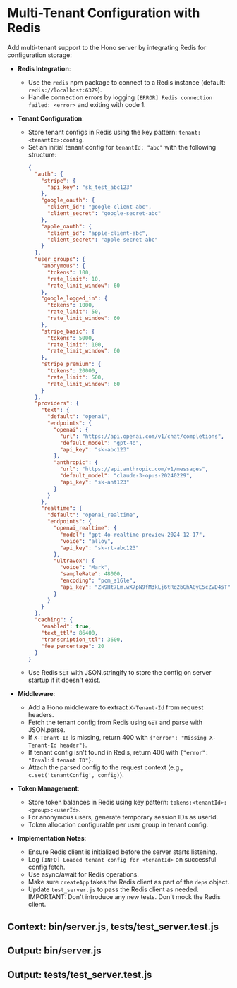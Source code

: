# Multi-Tenant Configuration with Redis

Add multi-tenant support to the Hono server by integrating Redis for configuration storage:

- **Redis Integration**:
  - Use the `redis` npm package to connect to a Redis instance (default: `redis://localhost:6379`).
  - Handle connection errors by logging `[ERROR] Redis connection failed: <error>` and exiting with code 1.

- **Tenant Configuration**:
  - Store tenant configs in Redis using the key pattern: `tenant:<tenantId>:config`.
  - Set an initial tenant config for `tenantId: "abc"` with the following structure:
    ```json
    {
      "auth": {
        "stripe": {
          "api_key": "sk_test_abc123"
        },
        "google_oauth": {
          "client_id": "google-client-abc",
          "client_secret": "google-secret-abc"
        },
        "apple_oauth": {
          "client_id": "apple-client-abc",
          "client_secret": "apple-secret-abc"
        }
      },
      "user_groups": {
        "anonymous": {
          "tokens": 100,
          "rate_limit": 10,
          "rate_limit_window": 60
        },
        "google_logged_in": {
          "tokens": 1000,
          "rate_limit": 50,
          "rate_limit_window": 60
        },
        "stripe_basic": {
          "tokens": 5000,
          "rate_limit": 100,
          "rate_limit_window": 60
        },
        "stripe_premium": {
          "tokens": 20000,
          "rate_limit": 500,
          "rate_limit_window": 60
        }
      },
      "providers": {
        "text": {
          "default": "openai",
          "endpoints": {
            "openai": {
              "url": "https://api.openai.com/v1/chat/completions",
              "default_model": "gpt-4o",
              "api_key": "sk-abc123"
            },
            "anthropic": {
              "url": "https://api.anthropic.com/v1/messages",
              "default_model": "claude-3-opus-20240229",
              "api_key": "sk-ant123"
            }
          }
        },
        "realtime": {
          "default": "openai_realtime",
          "endpoints": {
            "openai_realtime": {
              "model": "gpt-4o-realtime-preview-2024-12-17",
              "voice": "alloy",
              "api_key": "sk-rt-abc123"
            },
            "ultravox": {
              "voice": "Mark",
              "sampleRate": 48000,
              "encoding": "pcm_s16le",
              "api_key": "Zk9Ht7Lm.wX7pN9fM3kLj6tRq2bGhA8yE5cZvD4sT"
            }
          }
        }
      },
      "caching": {
        "enabled": true,
        "text_ttl": 86400,
        "transcription_ttl": 3600,
        "fee_percentage": 20
      }
    }
    ```
  - Use Redis `SET` with JSON.stringify to store the config on server startup if it doesn't exist.

- **Middleware**:
  - Add a Hono middleware to extract `X-Tenant-Id` from request headers.
  - Fetch the tenant config from Redis using `GET` and parse with JSON.parse.
  - If `X-Tenant-Id` is missing, return 400 with `{"error": "Missing X-Tenant-Id header"}`.
  - If tenant config isn't found in Redis, return 400 with `{"error": "Invalid tenant ID"}`.
  - Attach the parsed config to the request context (e.g., `c.set('tenantConfig', config)`).

- **Token Management**:
  - Store token balances in Redis using key pattern: `tokens:<tenantId>:<group>:<userId>`.
  - For anonymous users, generate temporary session IDs as userId.
  - Token allocation configurable per user group in tenant config.

- **Implementation Notes**:
  - Ensure Redis client is initialized before the server starts listening.
  - Log `[INFO] Loaded tenant config for <tenantId>` on successful config fetch.
  - Use async/await for Redis operations.
  - Make sure `createApp` takes the Redis client as part of the `deps` object.
  - Update `test_server.js` to pass the Redis client as needed. IMPORTANT: Don't introduce any new tests. Don't mock the Redis client.

## Context: bin/server.js, tests/test_server.test.js
## Output: bin/server.js
## Output: tests/test_server.test.js
